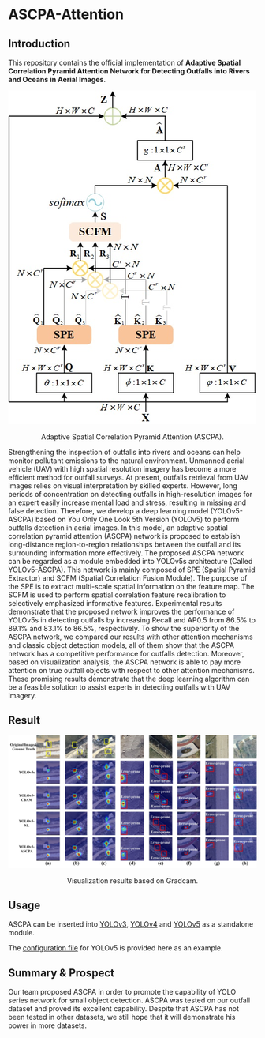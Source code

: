 # ASCPA-Attention


## Introduction

This repository contains the official implementation of **Adaptive Spatial Correlation Pyramid Attention Network for Detecting Outfalls into Rivers and Oceans in Aerial Images**.



![](Image/ASCPA.jpg#pic_center)
<p align = "center">
Adaptive Spatial Correlation Pyramid Attention (ASCPA). 
</p>

Strengthening the inspection of outfalls into rivers and oceans can help monitor pollutant emissions to the natural environment. Unmanned aerial vehicle (UAV) with high spatial resolution imagery has become a more efficient method for outfall surveys. At present, outfalls retrieval from UAV images relies on visual interpretation by skilled experts. However, long periods of concentration on detecting outfalls in high-resolution images for an expert easily increase mental load and stress, resulting in missing and false detection. Therefore, we develop a deep learning model (YOLOv5-ASCPA) based on You Only One Look 5th Version (YOLOv5) to perform outfalls detection in aerial images. In this model, an adaptive spatial correlation pyramid attention (ASCPA) network is proposed to establish long-distance region-to-region relationships between the outfall and its surrounding information more effectively. The proposed ASCPA network can be regarded as a module embedded into YOLOv5s architecture (Called YOLOv5-ASCPA). This network is mainly composed of SPE (Spatial Pyramid Extractor) and SCFM (Spatial Correlation Fusion Module). The purpose of the SPE is to extract multi-scale spatial information on the feature map. The SCFM is used to perform spatial correlation feature recalibration to selectively emphasized informative features. Experimental results demonstrate that the proposed network improves the performance of YOLOv5s in detecting outfalls by increasing Recall and AP0.5 from 86.5% to 89.1% and 83.1% to 86.5%, respectively. To show the superiority of the ASCPA network, we compared our results with other attention mechanisms and classic object detection models, all of them show that the ASCPA network has a competitive performance for outfalls detection. Moreover, based on visualization analysis, the ASCPA network is able to pay more attention on true outfall objects with respect to other attention mechanisms. These promising results demonstrate that the deep learning algorithm can be a feasible solution to assist experts in detecting outfalls with UAV imagery. 


## Result

![](Image/vis.jpg#pic_center)
<p align = "center">
Visualization results based on Gradcam. 
</p>

## Usage

ASCPA can be inserted into [YOLOv3](https://github.com/ultralytics/yolov3), [YOLOv4](https://github.com/Tianxiaomo/pytorch-YOLOv4) and [YOLOv5](https://github.com/ultralytics/yolov5/) as a standalone module.

The [configuration file](config/yolov5s.yaml) for YOLOv5 is provided here as an example.

## Summary & Prospect

Our team proposed ASCPA in order to promote the capability of YOLO series network for small object detection. ASCPA was tested on our outfall dataset and proved its excellent capability. Despite that ASCPA has not been tested in other datasets, we still hope that it will demonstrate his power in more datasets.




